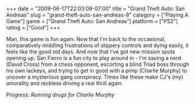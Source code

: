 +++
date = "2009-06-17T22:03:08-07:00"
title = "Grand Theft Auto: San Andreas"
slug = "grand-theft-auto-san-andreas-8"
category = ["Playing A Game"]
game = ["Grand Theft Auto: San Andreas"]
platform = ["PS2"]
rating = ["Good"]
+++

Man, this game is fun again.  Now that I'm back to the occasional, comparatively middling frustrations of slippery controls and dying easily, it feels like the good old days.  And now that I've got new mission spots opening up, San Fierro is a fun city to play around in - I'm saving a nerd (David Cross) from a chess opponent, escorting a blind Triad boss through his own lackeys, and trying to get in good with a pimp (Charlie Murphy) to uncover a mysterious gang conspiracy.  Times like these make CJ's (my) amorality and reckless driving a real thrill again.

<i>Progress: Running drugs for Charlie Murphy</i>